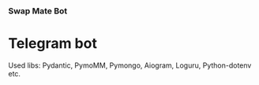 ### Swap Mate Bot

# Telegram bot

Used libs: Pydantic, PymoMM, Pymongo, Aiogram, Loguru, Python-dotenv etc.